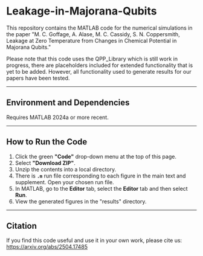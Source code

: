 # Leakage-in-Majorana-Qubits
This repository contains the MATLAB code for the numerical simulations in the paper "M. C. Goffage, A. Alase, M. C. Cassidy, S. N. Coppersmith, Leakage at Zero Temperature from Changes in Chemical Potential in Majorana Qubits."

Please note that this code uses the QPP_Library which is still work in progress, there are placeholders included for extended functionality that is yet to be added. However, all functionality used to generate results for our papers have been tested.

---

## Environment and Dependencies
Requires MATLAB 2024a or more recent.  

---

## How to Run the Code
1. Click the green **"Code"** drop-down menu at the top of this page.  
2. Select **"Download ZIP"**.  
3. Unzip the contents into a local directory.  
4. There is **`.m`** run file corresponding to each figure in the main text and supplement. Open your chosen run file.  
5. In MATLAB, go to the **Editor** tab, select the **Editor** tab and then select **Run**.  
6. View the generated figures in the "results" directory.

---
## Citation
If you find this code useful and use it in your own work, please cite us: https://arxiv.org/abs/2504.17485
